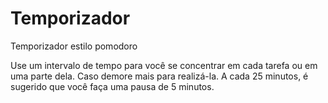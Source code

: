 # Temporizador

Temporizador estilo pomodoro

Use um intervalo de tempo para você se concentrar em cada tarefa ou em uma parte dela. Caso demore mais para realizá-la. A cada 25 minutos, é sugerido que você faça uma pausa de 5 minutos.

